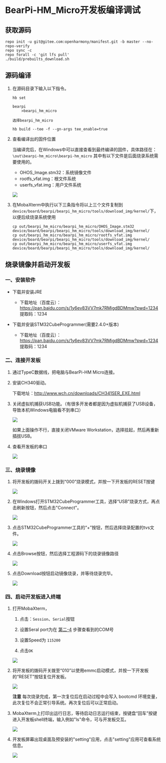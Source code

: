 # BearPi-HM_Micro开发板编译调试

## 获取源码
```
repo init -u git@gitee.com:openharmony/manifest.git -b master --no-repo-verify
repo sync -c
repo forall -c 'git lfs pull'
./build/prebuilts_download.sh
```
## 源码编译

1. 在源码目录下输入以下指令。
    ```
    hb set

    bearpi
        >bearpi_hm_micro

    选择bearpi_hm_micro

    hb build --tee -f --gn-args tee_enable=true
    ```

2. 查看编译出的固件位置

    当编译完后，在Windows中可以直接查看到最终编译的固件，具体路径在：
    `\out\bearpi-hm_micro\bearpi-hm_micro`
    其中有以下文件是后面烧录系统需要使用的。

    * OHOS_Image.stm32：系统镜像文件
    * rootfs_vfat.img：根文件系统
    * userfs_vfat.img：用户文件系统


    ![](figures/查看编译输出文件.png)

3. 在MobaXterm中执行以下三条指令将以上三个文件复制到`device/board/bearpi/bearpi_hm_micro/tools/download_img/kernel/`下，以便后续烧录系统使用

    ```
    cp out/bearpi_hm_micro/bearpi_hm_micro/OHOS_Image.stm32 device/board/bearpi/bearpi_hm_micro/tools/download_img/kernel/
    cp out/bearpi_hm_micro/bearpi_hm_micro/rootfs_vfat.img device/board/bearpi/bearpi_hm_micro/tools/download_img/kernel/
    cp out/bearpi_hm_micro/bearpi_hm_micro/userfs_vfat.img device/board/bearpi/bearpi_hm_micro/tools/download_img/kernel/
    ```

## 烧录镜像并启动开发板
### 一、安装软件

- 下载并安装JRE
    - 下载地址（百度云）：https://pan.baidu.com/s/1y6ev83VV7mk7RMigdBDMmw?pwd=1234 提取码：1234

- 下载并安装STM32CubeProgrammer(需要2.4.0+版本)
    - 下载地址（百度云）：https://pan.baidu.com/s/1y6ev83VV7mk7RMigdBDMmw?pwd=1234 提取码：1234

### 二、连接开发板

1. 通过TypeC数据线，把电脑与BearPi-HM Micro连接。

2. 安装CH340驱动。

    下载地址：http://www.wch.cn/downloads/CH341SER_EXE.html

3. 关闭虚拟机捕获USB功能。（有很多开发者都是因为虚拟机捕获了USB设备，导致本机Windows电脑看不到串口）

    ![](figures/关闭虚拟机捕获USB.png)

    如果上面操作不行，直接关闭VMware Workstation，选择挂起，然后再重新插拔USB。

4. 查看开发板的串口<a name="serial_num"></a>

    ![](figures/获取到开发板串口号.png)

### 三、烧录镜像

1. 将开发板的拨码开关上拨到“000”烧录模式，并按一下开发板的RESET按键

    ![](figures/进入烧录模式.png)

2. 在Windows打开STM32CubeProgrammer工具，选择“USB”烧录方式，再点击刷新按钮，然后点击"Connect"。

    ![](figures/连接USB.png)

3. 点击STM32CubeProgrammer工具的“+”按钮，然后选择烧录配置的tvs文件。

    ![](figures/选择烧录配置文件.png)

4. 点击Browse按钮，然后选择工程源码下的烧录镜像路径

    ![](figures/选择镜像文件路径.png)

5. 点击Download按钮启动镜像烧录，并等待烧录完毕。

    ![](figures/烧录镜像.png)

### 四、启动开发板进入终端

1. 打开MobaXterm，

    1. 点击：`Session`、`Serial`按钮

    2. 设置Seral port为在 [第二-4](#serial_num) 步骤查看到的COM号

    3. 设置Speed为 `115200`

    4. 点击`OK`


    ![](figures/Mobax_Serial_选择.png)


3. 将开发板的拨码开关拨至“010”以使用emmc启动模式，并按一下开发板的“RESET”按钮复位开发板。

    ![](figures/启动开发板.png)

    **注意** 每次烧录完成，第一次复位后在启动过程中会写入 bootcmd 环境变量，此次复位不会正常引导系统。再次复位后可以正常启动。

4. MobaXterm上打印出运行日志，等待启动日志运行结束，按键盘“回车”按键进入开发板shell终端，输入例如"ls"命令，可与开发板交互。

    ![](figures/启动日志.png)

5. 开发板屏幕出现桌面及预安装的"setting"应用，点击"setting"应用可查看系统信息。

    ![](figures/启动桌面.png)